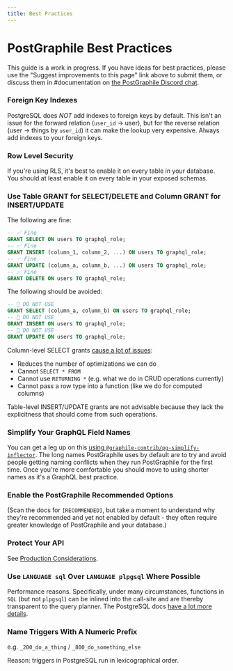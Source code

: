 ```yaml
---
title: Best Practices
---
```


# PostGraphile Best Practices

This guide is a work in progress. If you have ideas for best practices, please
use the "Suggest improvements to this page" link above to submit them, or
discuss them in #documentation on
[the PostGraphile Discord chat](http://discord.gg/graphile).

### Foreign Key Indexes

PostgreSQL does _NOT_ add indexes to foreign keys by default. This isn't an
issue for the forward relation (`user_id` → user), but for the reverse relation
(user → things by `user_id`) it can make the lookup very expensive. Always add
indexes to your foreign keys.

### Row Level Security

If you're using RLS, it's best to enable it on every table in your database. You
should at least enable it on every table in your exposed schemas.

### Use Table GRANT for SELECT/DELETE and Column GRANT for INSERT/UPDATE

The following are fine:

```sql
-- ✅ Fine
GRANT SELECT ON users TO graphql_role;
-- ✅ Fine
GRANT INSERT (column_1, column_2, ...) ON users TO graphql_role;
-- ✅ Fine
GRANT UPDATE (column_a, column_b, ...) ON users TO graphql_role;
-- ✅ Fine
GRANT DELETE ON users TO graphql_role;
```

The following should be avoided:

```sql
-- 🛑 DO NOT USE
GRANT SELECT (column_a, column_b) ON users TO graphql_role;
-- 🛑 DO NOT USE
GRANT INSERT ON users TO graphql_role;
-- 🛑 DO NOT USE
GRANT UPDATE ON users TO graphql_role;
```

Column-level SELECT grants
[cause a lot of issues](./requirements#your-postgresql-database):

- Reduces the number of optimizations we can do
- Cannot `SELECT * FROM`
- Cannot use `RETURNING *` (e.g. what we do in CRUD operations currently)
- Cannot pass a row type into a function (like we do for computed columns)

Table-level INSERT/UPDATE grants are not advisable because they lack the
explicitness that should come from such operations.

### Simplify Your GraphQL Field Names

You can get a leg up on this
[using `@graphile-contrib/pg-simplify-inflector`](https://github.com/graphile-contrib/pg-simplify-inflector).
The long names PostGraphile uses by default are to try and avoid people getting
naming conflicts when they run PostGraphile for the first time. Once you're more
comfortable you should move to using shorter names as it's a GraphQL best
practice.

### Enable the PostGraphile Recommended Options

(Scan the docs for `[RECOMMENDED]`, but take a moment to understand why they're
recommended and yet not enabled by default - they often require greater
knowledge of PostGraphile and your database.)

### Protect Your API

See [Production Considerations](./production).

### Use `LANGUAGE sql` Over `LANGUAGE plpgsql` Where Possible

Performance reasons. Specifically, under many circumstances, functions in `SQL`
(but not `plpgsql`) can be inlined into the call-site and are thereby
transparent to the query planner. The PostgreSQL docs
[have a lot more details](https://wiki.postgresql.org/wiki/Inlining_of_SQL_functions).

### Name Triggers With A Numeric Prefix

e.g. `_200_do_a_thing` / `_800_do_something_else`

Reason: triggers in PostgreSQL run in lexicographical order.
